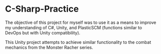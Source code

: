 # C-Sharp-Practice
 
The objective of this project for myself was to use it as a means to improve my understanding of C#, Unity, and PlasticSCM (functions similar to DevOps but with Unity compatibility).

This Unity project attempts to achieve similar functionality to the combat mechanics from the Monster Racher series. 
